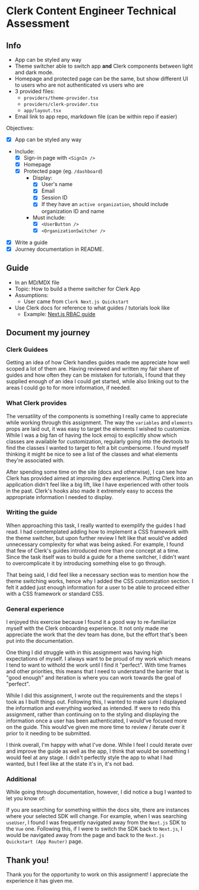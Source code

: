 # Clerk Content Engineer Technical Assessment

## Info

- App can be styled any way
- Theme switcher able to switch app **and** Clerk components between light and dark mode.
- Homepage and protected page can be the same, but show different UI to users who are not authenticated vs users who are
- 3 provided files:
  - `providers/theme-provider.tsx`
  - `providers/clerk-provider.tsx`
  - `app/layout.tsx`
- Email link to app repo, markdown file (can be within repo if easier)

Objectives:

- [x] App can be styled any way
- Include:
  - [x] Sign-in page with `<SignIn />`
  - [x] Homepage
  - [x] Protected page (eg. `/dashboard`)
    - Display:
      - [x] User's name
      - [x] Email
      - [x] Session ID
      - [x] If they have an `active organization`, should include organization ID and name
    - Must include:
      - [x] `<UserButton />`
      - [x] `<OrganizationSwitcher />`
- [x] Write a guide
- [x] Journey documentation in README.

## Guide

- In an MD/MDX file
- Topic: How to build a theme switcher for Clerk App
- Assumptions:
  - User came from `Clerk Next.js Quickstart`
- Use Clerk docs for reference to what guides / tutorials look like
  - Example: [Next.js RBAC guide]('https://clerk.com/docs/references/nextjs/basic-rbac')

## Document my journey

### Clerk Guidees

Getting an idea of how Clerk handles guides made me appreciate how well scoped a lot of them are. Having reviewed and written my fair share of guides and how often they can be mistaken for tutorials, I found that they supplied enough of an idea I could get started, while also linking out to the areas I could go to for more information, if needed.

### What Clerk provides

The versatility of the components is something I really came to appreciate while working through this assignment. The way the `variables` and `elements` props are laid out, it was easy to target the elements I wished to customize. While I was a big fan of having the lock emoji to explicitly show which classes are available for customization, regularly going into the devtools to find the classes I wanted to target to felt a bit cumbersome. I found myself thinking it might be nice to see a list of the classes and what elements they're associated with.

After spending some time on the site (docs and otherwise), I can see how Clerk has provided aimed at improving dev experience. Putting Clerk into an application didn't feel like a big lift, like I have experienced with other tools in the past. Clerk's hooks also made it extremely easy to access the appropriate information I needed to display.

### Writing the guide

When approaching this task, I really wanted to exemplify the guides I had read. I had comtemplated adding how to implement a CSS framework with the theme switcher, but upon further review I felt like that would've added unnecessary complexity for what was being asked. For example, I found that few of Clerk's guides introduced more than one concept at a time. Since the task itself was to build a guide for a theme switcher, I didn't want to overcomplicate it by introducing something else to go through.

That being said, I did feel like a necessary section was to mention how the theme switching works, hence why I added the CSS customization section. I felt it added just enough information for a user to be able to proceed either with a CSS framework or standard CSS.

### General experience

I enjoyed this exercise because I found it a good way to re-familiarize myself with the Clerk onboarding experience. It not only made me appreciate the work that the dev team has done, but the effort that's been put into the documentation.

One thing I did struggle with in this assignment was having high expectations of myself. I always want to be proud of my work which means I tend to want to withold the work until I find it "perfect". With time frames and other priorities, this means that I need to understand the barrier that is "good enough" and iteration is where you can work towards the goal of "perfect".

While I did this assignment, I wrote out the requirements and the steps I took as I built things out. Following this, I wanted to make sure I displayed the information and everything worked as intended. If were to redo this assignment, rather than continuing on to the styling and displaying the information once a user has been authenticated, I would've focused more on the guide. This would've given me more time to review / iterate over it prior to it needing to be submitted.

I think overall, I'm happy with what I've done. While I feel I could iterate over and improve the guide as well as the app, I think that would be something I would feel at any stage. I didn't perfectly style the app to what I had wanted, but I feel like at the state it's in, it's not bad.

### Additional

While going through documentation, however, I did notice a bug I wanted to let you know of:

If you are searching for something within the docs site, there are instances where your selected SDK will change. For example, when I was searching `useUser`, I found I was frequently navigated away from the `Next.js` SDK to the `Vue` one. Following this, if I were to switch the SDK back to `Next.js`, I would be navigated away from the page and back to the `Next.js Quickstart (App Router)` page.

## Thank you!

Thank you for the opportunity to work on this assignment! I appreciate the experience it has given me.
